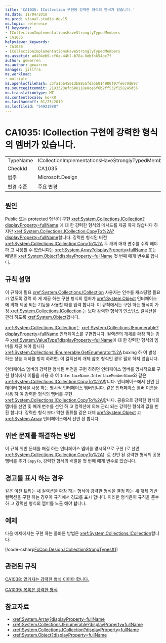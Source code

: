 ```yaml
---
title: 'CA1035: ICollection 구현에 강력한 형식의 멤버가 있습니다.'
ms.date: 11/04/2016
ms.prod: visual-studio-dev15
ms.topic: reference
f1_keywords:
- ICollectionImplementationsHaveStronglyTypedMembers
- CA1035
helpviewer_keywords:
- CA1035
- ICollectionImplementationsHaveStronglyTypedMembers
ms.assetid: ad404eb5-cf6a-44b7-b78a-8ebfb654bc7f
author: gewarren
ms.author: gewarren
manager: jillfra
ms.workload:
- multiple
ms.openlocfilehash: 35fa1bb45013b885bfdabb014980f97fe670d697
ms.sourcegitcommit: 2193323efc608118e0ce6f6b2ff532f158245d56
ms.translationtype: MT
ms.contentlocale: ko-KR
ms.lasthandoff: 01/25/2019
ms.locfileid: "54921988"
---
```

# <a name="ca1035-icollection-implementations-have-strongly-typed-members"></a>CA1035: ICollection 구현에 강력한 형식의 멤버가 있습니다.

|||
|-|-|
|TypeName|ICollectionImplementationsHaveStronglyTypedMembers|
|CheckId|CA1035|
|범주|Microsoft.Design|
|변경 수준|주요 변경|

## <a name="cause"></a>원인
 Public 또는 protected 형식이 구현 <xref:System.Collections.ICollection?displayProperty=fullName> 에 대 한 강력한 형식의 메서드를 제공 하지 않습니다 하지만 <xref:System.Collections.ICollection.CopyTo%2A?displayProperty=fullName>합니다. 강력한 형식된 버전 <xref:System.Collections.ICollection.CopyTo%2A> 두 개의 매개 변수를 수락 해야 하 고 사용할 수 없습니다는 <xref:System.Array?displayProperty=fullName> 또는 배열을 <xref:System.Object?displayProperty=fullName> 첫 번째 매개 변수로 합니다.

## <a name="rule-description"></a>규칙 설명
 이 규칙에 필요 <xref:System.Collections.ICollection> 사용자는 인수를 캐스팅할 필요가 없도록 강력 하 게 제공 하는 구현 형식의 멤버가 <xref:System.Object> 인터페이스에 의해 제공 되는 기능을 사용할 때를 입력 합니다. 이 규칙에서는 구현 하는 형식이 가정 <xref:System.Collections.ICollection> 는 보다 강력한 형식의 인스턴스 컬렉션을 관리 하도록 <xref:System.Object>합니다.

 <xref:System.Collections.ICollection>는 <xref:System.Collections.IEnumerable?displayProperty=fullName> 인터페이스를 구현합니다. 컬렉션의 개체를 확장 하는 경우 <xref:System.ValueType?displayProperty=fullName>에 대 한 강력한 형식의 멤버를 제공 해야 합니다 <xref:System.Collections.IEnumerable.GetEnumerator%2A> boxing 하 여 발생 하는 성능 저하를 방지 하려면. 이 컬렉션의 개체 참조 형식인 경우 필요 하지 않습니다.

 인터페이스 멤버의 강력한 형식된 버전을 구현 하려면 인터페이스 멤버를 명시적으로 구현 형식에서 이름을 사용 하 여 `InterfaceName.InterfaceMemberName`와 같은 <xref:System.Collections.ICollection.CopyTo%2A>합니다. 인터페이스에서 선언 된 데이터 형식을 사용 하는 명시적 인터페이스 멤버입니다. 같은 인터페이스 멤버 이름을 사용 하 여 강력한 형식의 멤버를 구현 <xref:System.Collections.ICollection.CopyTo%2A>합니다. 공용으로 강력한 형식의 멤버를 선언 및 매개 변수를 선언 하 고 컬렉션에 의해 관리 되는 강력한 형식의 값을 반환 합니다. 강력한 형식 보다 약한 종류를 같은 대체 <xref:System.Object> 고 <xref:System.Array> 인터페이스에서 선언 된 합니다.

## <a name="how-to-fix-violations"></a>위반 문제를 해결하는 방법
 이 규칙 위반 문제를 해결 하는 인터페이스 멤버를 명시적으로 구현 (로 선언 <xref:System.Collections.ICollection.CopyTo%2A>). 로 선언 된 강력한 형식의 공용 멤버를 추가 `CopyTo`, 강력한 형식의 배열을 첫 번째 매개 변수로 있습니다.

## <a name="when-to-suppress-warnings"></a>경고를 표시 하는 경우
 같은 이진 트리는 새 컬렉션을 확장 하는 형식이 강력한 형식을 결정 하는 새 개체 기반 컬렉션을 구현 하는 경우이 규칙에서 경고를 표시 합니다. 이러한 형식은이 규칙을 준수 하 고 강력한 형식의 멤버를 노출 해야 합니다.

## <a name="example"></a>예제
 다음 예제에서는 구현 하는 올바른 방법은 <xref:System.Collections.ICollection>합니다.

 [!code-csharp[FxCop.Design.ICollectionStrongTypes#1](../code-quality/codesnippet/CSharp/ca1035-icollection-implementations-have-strongly-typed-members_1.cs)]

## <a name="related-rules"></a>관련된 규칙
 [CA1038: 열거자는 강력한 형식 이어야 합니다.](../code-quality/ca1038-enumerators-should-be-strongly-typed.md)

 [CA1039: 목록은 강력한 형식](../code-quality/ca1039-lists-are-strongly-typed.md)

## <a name="see-also"></a>참고자료

- <xref:System.Array?displayProperty=fullName>
- <xref:System.Collections.IEnumerable?displayProperty=fullName>
- <xref:System.Collections.ICollection?displayProperty=fullName>
- <xref:System.Object?displayProperty=fullName>
